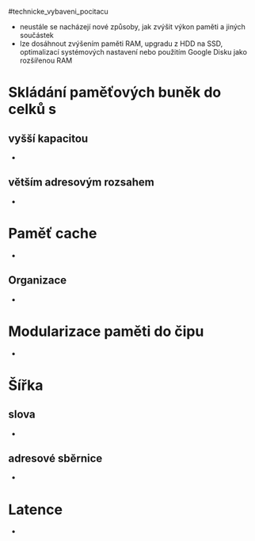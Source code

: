 #technicke_vybaveni_pocitacu 
* neustále se nacházejí nové způsoby, jak zvýšit výkon paměti a jiných součástek
* lze dosáhnout zvýšením paměti RAM, upgradu z HDD na SSD, optimalizací systémových nastavení nebo použitím Google Disku jako rozšířenou RAM
# Skládání paměťových buněk do celků s
## vyšší kapacitou
* 
## větším adresovým rozsahem
* 
# Paměť cache
* 
## Organizace
* 
# Modularizace paměti do čipu
* 
# Šířka
## slova
* 
## adresové sběrnice
* 
# Latence
* 